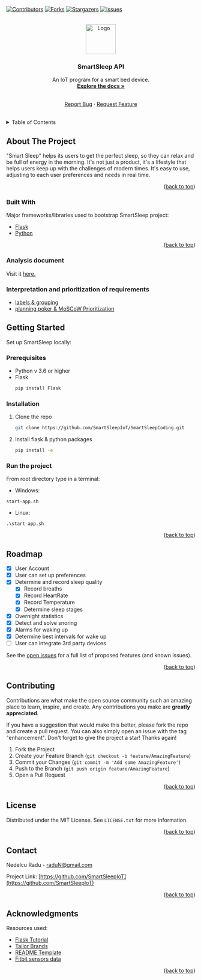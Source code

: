 
<!-- PROJECT SHIELDS -->
<!--
*** I'm using markdown "reference style" links for readability.
*** Reference links are enclosed in brackets [ ] instead of parentheses ( ).
*** See the bottom of this document for the declaration of the reference variables
*** for contributors-url, forks-url, etc. This is an optional, concise syntax you may use.
*** https://www.markdownguide.org/basic-syntax/#reference-style-links
-->
[![Contributors][contributors-shield]][contributors-url]
[![Forks][forks-shield]][forks-url]
[![Stargazers][stars-shield]][stars-url]
[![Issues][issues-shield]][issues-url]




<!-- PROJECT LOGO -->
<br />
<div align="center">
  <a href="https://github.com/othneildrew/Best-README-Template">
    <img src="images/logo.png" alt="Logo" width="80" height="80">
  </a>

  <h3 align="center">SmartSleep API</h3>

  <p align="center">
    An IoT program for a smart bed device. 
    <br />
    <a href="https://docs.google.com/document/d/1VP0sfX9SmfXIrkstNCi3iEgfoAUV0fd1uXmyn17H-WI/edit"><strong>Explore the docs »</strong></a>
    <br />
    <br />
    <p>
    <a href="https://github.com/othneildrew/Best-README-Template/issues">Report Bug</a>
    ·
    <a href="https://github.com/othneildrew/Best-README-Template/issues">Request Feature</a>
  </p>
  <br/>
</div>



<!-- TABLE OF CONTENTS -->
<details>
  <summary>Table of Contents</summary>
  <ol>
    <li>
      <a href="#about-the-project">About The Project</a>
      <ul>
        <li><a href="#built-with">Built With</a></li>
        <li><a href="#analysis-document">Analisys document</a></li>
        <li><a href="#interpretation-and-prioritization-of-requirements">Interpretation and prioritization of requirements</a> </li>
      </ul>
    </li>
    <li>
      <a href="#getting-started">Getting Started</a>
      <ul>
        <li><a href="#prerequisites">Prerequisites</a></li>
        <li><a href="#installation">Installation</a></li>
        <li><a href="#run-the-project">Run the project</a></li>
      </ul>
    </li>
    <li><a href="#roadmap">Roadmap</a></li>
    <li><a href="#contributing">Contributing</a></li>
    <li><a href="#license">License</a></li>
    <li><a href="#contact">Contact</a></li>
    <li><a href="#acknowledgments">Acknowledgments</a></li>
  </ol>
</details>



<!-- ABOUT THE PROJECT -->
## About The Project

"Smart Sleep" helps its users to get the perfect sleep, so they can relax and be full of energy in the morning. It's not just a product, it's a lifestyle that helps users keep up with the challenges of modern times. It's easy to use, adjusting to each user preferences and needs in real time.

<p align="right">(<a href="#top">back to top</a>)</p>



### Built With

Major frameworks/libraries used to bootstrap SmartSleep project:

* [Flask](https://flask.palletsprojects.com/en/2.0.x/)
* [Python](https://www.python.org/)

<p align="right">(<a href="#top">back to top</a>)</p>

### Analysis document
Visit it [here.](https://docs.google.com/document/d/1VP0sfX9SmfXIrkstNCi3iEgfoAUV0fd1uXmyn17H-WI/edit?usp=sharing)

### Interpretation and prioritization of requirements
* [labels & grouping](https://github.com/SmartSleepIoT/SmartSleepCoding/issues)
* [planning poker & MoSCoW Prioritization](https://github.com/SmartSleepIoT/SmartSleepCoding/projects/1)


<!-- GETTING STARTED -->
## Getting Started

Set up SmartSleep locally:

### Prerequisites

*  Python v 3.6 or higher
* Flask
  ```sh
  pip install Flask
  ```

### Installation

1. Clone the repo
   ```sh
   git clone https://github.com/SmartSleepIoT/SmartSleepCoding.git
   ```
2. Install flask & python packages
   ```sh
   pip install -e
   ```

### Run the project
From root directory type in a terminal:
* Windows:
```shell script
start-app.sh
```
* Linux:
 ```shell script
.\start-app.sh
```

<p align="right">(<a href="#top">back to top</a>)</p>



<!-- ROADMAP -->
## Roadmap

- [x] User Account
- [x] User can set up preferences
- [x] Determine and record sleep quality
     - [x] Record breaths
     - [x] Record HeartRate
     - [x] Record Temperature
     - [X] Determine sleep stages
      
- [X] Overnight statistics
- [x] Detect and solve snoring
- [x] Alarms for waking up
- [X] Determine best intervals for wake up
- [ ] User can integrate 3rd party devices

See the [open issues](https://github.com/SmartSleepIoT/SmartSleepCoding/issues) for a full list of proposed features (and known issues).

<p align="right">(<a href="#top">back to top</a>)</p>



<!-- CONTRIBUTING -->
## Contributing

Contributions are what make the open source community such an amazing place to learn, inspire, and create. Any contributions you make are **greatly appreciated**.

If you have a suggestion that would make this better, please fork the repo and create a pull request. You can also simply open an issue with the tag "enhancement".
Don't forget to give the project a star! Thanks again!

1. Fork the Project
2. Create your Feature Branch (`git checkout -b feature/AmazingFeature`)
3. Commit your Changes (`git commit -m 'Add some AmazingFeature'`)
4. Push to the Branch (`git push origin feature/AmazingFeature`)
5. Open a Pull Request

<p align="right">(<a href="#top">back to top</a>)</p>



<!-- LICENSE -->
## License

Distributed under the MIT License. See `LICENSE.txt` for more information.

<p align="right">(<a href="#top">back to top</a>)</p>



<!-- CONTACT -->
## Contact

Nedelcu Radu - raduN@gmail.com

Project Link: [https://github.com/SmartSleepIoT](https://github.com/SmartSleepIoT)

<p align="right">(<a href="#top">back to top</a>)</p>



<!-- ACKNOWLEDGMENTS -->
## Acknowledgments

Resources used:

* [Flask Tutorial](https://flask.palletsprojects.com/en/2.0.x/tutorial/)
* [Tailor Brands](https://studio.tailorbrands.com/brands/)
* [README Template](https://github.com/othneildrew/Best-README-Template)
* [Fitbit sensors data](https://www.fitbit.com/global/eu/home)

<p align="right">(<a href="#top">back to top</a>)</p>



<!-- MARKDOWN LINKS & IMAGES -->
<!-- https://www.markdownguide.org/basic-syntax/#reference-style-links -->
[contributors-shield]: https://img.shields.io/github/contributors/othneildrew/Best-README-Template.svg?style=for-the-badge
[contributors-url]: https://github.com/SmartSleepIoT/SmartSleepCoding/graphs/contributors
[forks-shield]: https://img.shields.io/github/forks/othneildrew/Best-README-Template.svg?style=for-the-badge
[forks-url]: https://github.com/SmartSleepIoT/SmartSleepCoding/network/members
[stars-shield]: https://img.shields.io/github/stars/othneildrew/Best-README-Template.svg?style=for-the-badge
[stars-url]: https://github.com/SmartSleepIoT/SmartSleepCoding/stargazers
[issues-shield]: https://img.shields.io/github/issues/othneildrew/Best-README-Template.svg?style=for-the-badge
[issues-url]: https://github.com/SmartSleepIoT/SmartSleepCoding/issues
[license-shield]: https://img.shields.io/github/license/othneildrew/Best-README-Template.svg?style=for-the-badge
[license-url]: https://github.com/othneildrew/Best-README-Template/blob/master/LICENSE.txt
[linkedin-shield]: https://img.shields.io/badge/-LinkedIn-black.svg?style=for-the-badge&logo=linkedin&colorB=555
[product-screenshot]: images/screenshot.png



